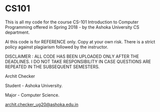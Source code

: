# CS101

This is all my code for the course CS-101 Introduction to Computer Programming offered in Spring 2018 - by the Ashoka University CS department.

Al this code is for REFERENCE only. Copy at your own risk. There is a strict policy against plagiarism followed by the instructor.

DISCLAIMER : ALL CODE HAS BEEN UPLOADED ONLY AFTER THE DEADLINES. I DO NOT TAKE RESPONSIBILITY IN CASE QUESTIONS ARE REPEATED IN THE SUBSEQUENT SEMESTERS.

Archit Checker

Student - Ashoka University.

Major - Computer Science.

archit.checker_ug20@ashoka.edu.in
